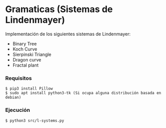 # Gramaticas (Sistemas de Lindenmayer)

Implementación de los siguientes sistemas de Lindenmayer:
* Binary Tree
* Koch Curve
* Sierpinski Triangle
* Dragon curve
* Fractal plant

### Requisitos
```
$ pip3 install Pillow
$ sudo apt install python3-tk (Si ocupa alguna distribución basada en debian)
```

### Ejecución
```
$ python3 src/l-systems.py
```